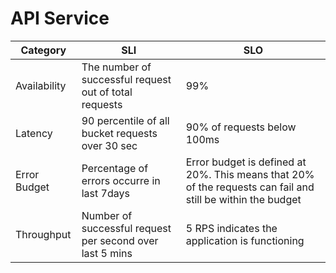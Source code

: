 # API Service

| Category     | SLI                                                      | SLO                                                                                                         |
|--------------|----------------------------------------------------------|-------------------------------------------------------------------------------------------------------------|
| Availability | The number of successful request out of total requests   | 99%                                                                                                         |
| Latency      | 90 percentile of all bucket requests over 30 sec         | 90% of requests below 100ms                                                                                 |
| Error Budget | Percentage of errors occurre in last 7days               | Error budget is defined at 20%. This means that 20% of the requests can fail and still be within the budget |
| Throughput   | Number of successful request per second over last 5 mins | 5 RPS indicates the application is functioning                                                              |